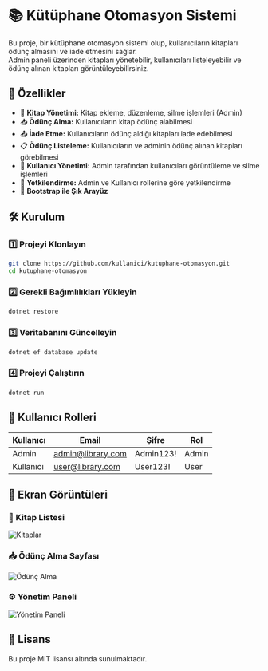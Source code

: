 # 📚 Kütüphane Otomasyon Sistemi

Bu proje, bir kütüphane otomasyon sistemi olup, kullanıcıların kitapları ödünç almasını ve iade etmesini sağlar.  
Admin paneli üzerinden kitapları yönetebilir, kullanıcıları listeleyebilir ve ödünç alınan kitapları görüntüleyebilirsiniz.

## 🚀 Özellikler
- 📖 **Kitap Yönetimi:** Kitap ekleme, düzenleme, silme işlemleri (Admin)
- 📥 **Ödünç Alma:** Kullanıcıların kitap ödünç alabilmesi
- 📤 **İade Etme:** Kullanıcıların ödünç aldığı kitapları iade edebilmesi
- 📋 **Ödünç Listeleme:** Kullanıcıların ve adminin ödünç alınan kitapları görebilmesi
- 👥 **Kullanıcı Yönetimi:** Admin tarafından kullanıcıları görüntüleme ve silme işlemleri
- 🔐 **Yetkilendirme:** Admin ve Kullanıcı rollerine göre yetkilendirme
- 🎨 **Bootstrap ile Şık Arayüz**

## 🛠 Kurulum
### 1️⃣ Projeyi Klonlayın
```sh
git clone https://github.com/kullanici/kutuphane-otomasyon.git
cd kutuphane-otomasyon
```

### 2️⃣ Gerekli Bağımlılıkları Yükleyin
```sh
dotnet restore
```

### 3️⃣ Veritabanını Güncelleyin
```sh
dotnet ef database update
```

### 4️⃣ Projeyi Çalıştırın
```sh
dotnet run
```

## 👥 Kullanıcı Rolleri
| Kullanıcı | Email                 | Şifre      | Rol    |
|-----------|----------------------|------------|--------|
| Admin     | admin@library.com    | Admin123!  | Admin  |
| Kullanıcı | user@library.com     | User123!   | User   |

## 📸 Ekran Görüntüleri
### 📖 Kitap Listesi
![Kitaplar](docs/kitaplar.png)

### 📥 Ödünç Alma Sayfası
![Ödünç Alma](docs/odunc.png)

### ⚙ Yönetim Paneli
![Yönetim Paneli](docs/admin_panel.png)

## 📄 Lisans
Bu proje MIT lisansı altında sunulmaktadır.
